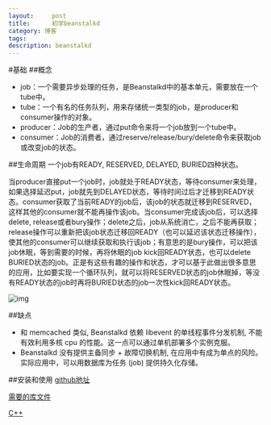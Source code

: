 ```yaml
---
layout:     post
title:      初学beanstalkd
category: 博客
tags: 
description: beanstalkd
---
```

#基础
##概念
*	job：一个需要异步处理的任务，是Beanstalkd中的基本单元，需要放在一个tube中。
*	tube：一个有名的任务队列，用来存储统一类型的job，是producer和consumer操作的对象。
*	producer：Job的生产者，通过put命令来将一个job放到一个tube中。
*	consumer：Job的消费者，通过reserve/release/bury/delete命令来获取job或改变job的状态。

##生命周期
一个job有READY, RESERVED, DELAYED, BURIED四种状态。

当producer直接put一个job时，job就处于READY状态，等待consumer来处理，如果选择延迟put，job就先到DELAYED状态，等待时间过后才迁移到READY状态。consumer获取了当前READY的job后，该job的状态就迁移到RESERVED，这样其他的consumer就不能再操作该job。当consumer完成该job后，可以选择delete, release或者bury操作；delete之后，job从系统消亡，之后不能再获取；release操作可以重新把该job状态迁移回READY（也可以延迟该状态迁移操作），使其他的consumer可以继续获取和执行该job；有意思的是bury操作，可以把该job休眠，等到需要的时候，再将休眠的job kick回READY状态，也可以delete BURIED状态的job。正是有这些有趣的操作和状态，才可以基于此做出很多意思的应用，比如要实现一个循环队列，就可以将RESERVED状态的job休眠掉，等没有READY状态的job时再将BURIED状态的job一次性kick回READY状态。

![img](http://csrd.aliapp.com/wp-content/plugins/beanstalkd-job-lifetime.png)

##缺点
*	和 memcached 类似, Beanstalkd 依赖 libevent 的单线程事件分发机制, 不能有效利用多核 cpu 的性能。这一点可以通过单机部署多个实例克服。
*	Beanstalkd 没有提供主备同步 + 故障切换机制, 在应用中有成为单点的风险。实际应用中，可以用数据库为任务 (job) 提供持久化存储。

##安装和使用
[github地址](https://github.com/kr/beanstalkd)

[需要的库文件](https://github.com/kr/beanstalkd/wiki/client-libraries)

[C++](https://github.com/deepfryed/beanstalk-client)



